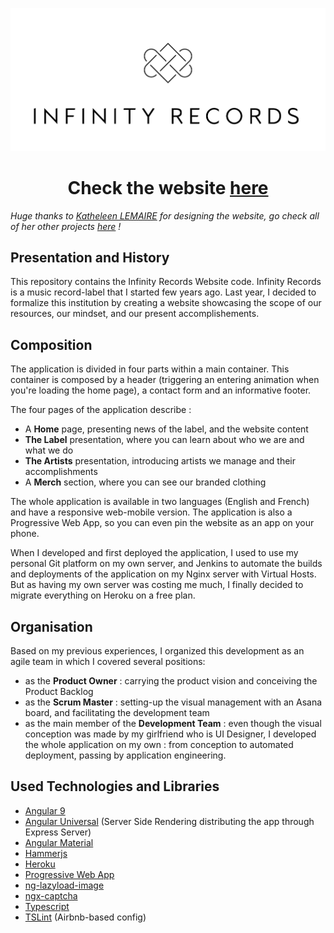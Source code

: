 ![Infinity Records Logo](/src/assets/img/Readme_banner_logo.png)

<h1 align="center">Check the website <a href="http://www.infinity-records.fr/">here</a></h1>

_Huge thanks to [Katheleen LEMAIRE](https://www.linkedin.com/in/katheleenlmr) for designing the website, go check all of her other projects [here](https://www.behance.net/KatheleenLmr) !_

## Presentation and History

This repository contains the Infinity Records Website code. Infinity Records is a music record-label that I started few years ago. Last year, I decided to formalize this institution by creating a website showcasing the scope of our resources, our mindset, and our present accomplishements.

## Composition

The application is divided in four parts within a main container. This container is composed by a header (triggering an entering animation when you're loading the home page), a contact form and an informative footer.

The four pages of the application describe :

* A **Home** page, presenting news of the label, and the website content
* **The Label** presentation, where you can learn about who we are and what we do
* **The Artists** presentation, introducing artists we manage and their accomplishments
* A **Merch** section, where you can see our branded clothing

The whole application is available in two languages (English and French) and have a responsive web-mobile version. The application is also a Progressive Web App, so you can even pin the website as an app on your phone.

When I developed and first deployed the application, I used to use my personal Git platform on my own server, and Jenkins to automate the builds and deployments of the application on my Nginx server with Virtual Hosts. But as having my own server was costing me much, I finally decided to migrate everything on Heroku on a free plan.

## Organisation

Based on my previous experiences, I organized this development as an agile team in which I covered several positions:

* as the **Product Owner** : carrying the product vision and conceiving the Product Backlog
* as the **Scrum Master** : setting-up the visual management with an Asana board, and facilitating the development team
* as the main member of the **Development Team** : even though the visual conception was made by my girlfriend who is UI Designer, I developed the whole application on my own : from conception to automated deployment, passing by application engineering.

## Used Technologies and Libraries

* [Angular 9](https://github.com/angular/angular)
* [Angular Universal](https://github.com/angular/universal) (Server Side Rendering distributing the app through Express Server)
* [Angular Material](https://material.angular.io/)
* [Hammerjs](https://github.com/hammerjs/hammer.js)
* [Heroku](https://www.heroku.com/)
* [Progressive Web App](https://web.dev/progressive-web-apps/)
* [ng-lazyload-image](https://github.com/tjoskar/ng-lazyload-image)
* [ngx-captcha](https://github.com/Enngage/ngx-captcha)
* [Typescript](https://www.typescriptlang.org/)
* [TSLint](https://github.com/palantir/tslint) (Airbnb-based config)
